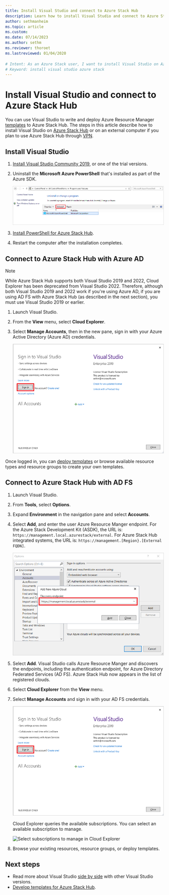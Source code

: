 ```yaml
---
title: Install Visual Studio and connect to Azure Stack Hub 
description: Learn how to install Visual Studio and connect to Azure Stack Hub.
author: sethmanheim
ms.topic: article
ms.custom:
ms.date: 07/14/2023
ms.author: sethm
ms.reviewer: thoroet
ms.lastreviewed: 01/04/2020

# Intent: As an Azure Stack user, I want to install Visual Studio on Azure stack so I can write and deploy Azure Resource Manager templates.
# Keyword: install visual studio azure stack
---
```



# Install Visual Studio and connect to Azure Stack Hub

You can use Visual Studio to write and deploy Azure Resource Manager [templates](azure-stack-arm-templates.md) to Azure Stack Hub. The steps in this article describe how to install Visual Studio on [Azure Stack Hub](../asdk/asdk-connect.md#connect-to-azure-stack-using-rdp) or on an external computer if you plan to use Azure Stack Hub through [VPN](../asdk/asdk-connect.md#connect-to-azure-stack-using-vpn).

## Install Visual Studio

1. [Install Visual Studio Community 2019](https://visualstudio.microsoft.com/), or one of the trial versions.  

2. Uninstall the **Microsoft Azure PowerShell** that's installed as part of the Azure SDK.

    ![Screenshot of WebPI install steps](./media/azure-stack-install-visual-studio/uninstall-powershell.png)

3. [Install PowerShell for Azure Stack Hub](../operator/powershell-install-az-module.md).

4. Restart the computer after the installation completes.

## Connect to Azure Stack Hub with Azure AD

> [!NOTE]
> While Azure Stack Hub supports both Visual Studio 2019 and 2022, Cloud Explorer has been deprecated from Visual Studio 2022. Therefore, although both Visual Studio 2019 and 2022 work if you're using Azure AD, if you are using AD FS with Azure Stack Hub (as described in the next section), you must use Visual Studio 2019 or earlier.

1. Launch Visual Studio.

2. From the **View** menu, select **Cloud Explorer**.

3. Select **Manage Accounts**, then in the new pane, sign in with your Azure Active Directory (Azure AD) credentials.  

    ![Screenshot thas shows Cloud Explorer once logged in and connected to Azure Stack Hub](./media/azure-stack-install-visual-studio/sign-in-visual-studio.png)

Once logged in, you can [deploy templates](azure-stack-deploy-template-visual-studio.md) or browse available resource types and resource groups to create your own templates.  

## Connect to Azure Stack Hub with AD FS

1. Launch Visual Studio.

2. From **Tools**, select **Options**.

3. Expand **Environment** in the navigation pane and select **Accounts**.

4. Select **Add**, and enter the user Azure Resource Manger endpoint. For the Azure Stack Development Kit (ASDK), the URL is: `https://management.local.azurestack/external`. For Azure Stack Hub integrated systems, the URL is: `https://management.[Region}.[External FQDN]`.

    ![Add new Azure Cloud discovery endpoint](./media/azure-stack-install-visual-studio/add-cloud.png)

5. Select **Add**. Visual Studio calls Azure Resource Manger and discovers the endpoints, including the authentication endpoint, for Azure Directory Federated Services (AD FS). Azure Stack Hub now appears in the list of registered clouds.

6. Select **Cloud Explorer** from the **View** menu.

7. Select **Manage Accounts** and sign in with your AD FS credentials.  

    ![Sign in to Visual Studio in Cloud Explorer](./media/azure-stack-install-visual-studio/sign-in-visual-studio.png)

    Cloud Explorer queries the available subscriptions. You can select an available subscription to manage.

    ![Select subscriptions to manage in Cloud Explorer](./media/azure-stack-install-visual-studio/image8.png)

8. Browse your existing resources, resource groups, or deploy templates.

## Next steps

- Read more about Visual Studio [side by side](/visualstudio/install/install-visual-studio-versions-side-by-side) with other Visual Studio versions.
- [Develop templates for Azure Stack Hub](azure-stack-develop-templates.md).
